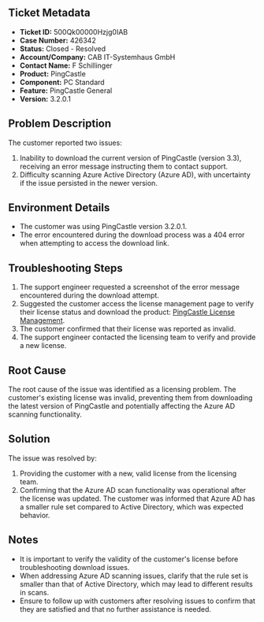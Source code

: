 ## Ticket Metadata
- **Ticket ID:** 500Qk00000Hzjg0IAB
- **Case Number:** 426342
- **Status:** Closed - Resolved
- **Account/Company:** CAB IT-Systemhaus GmbH
- **Contact Name:** F Schillinger
- **Product:** PingCastle
- **Component:** PC Standard
- **Feature:** PingCastle General
- **Version:** 3.2.0.1

## Problem Description
The customer reported two issues: 
1. Inability to download the current version of PingCastle (version 3.3), receiving an error message instructing them to contact support.
2. Difficulty scanning Azure Active Directory (Azure AD), with uncertainty if the issue persisted in the newer version.

## Environment Details
- The customer was using PingCastle version 3.2.0.1.
- The error encountered during the download process was a 404 error when attempting to access the download link.

## Troubleshooting Steps
1. The support engineer requested a screenshot of the error message encountered during the download attempt.
2. Suggested the customer access the license management page to verify their license status and download the product: [PingCastle License Management](https://backend.pingcastle.com/Download/AskLicense).
3. The customer confirmed that their license was reported as invalid.
4. The support engineer contacted the licensing team to verify and provide a new license.

## Root Cause
The root cause of the issue was identified as a licensing problem. The customer's existing license was invalid, preventing them from downloading the latest version of PingCastle and potentially affecting the Azure AD scanning functionality.

## Solution
The issue was resolved by:
1. Providing the customer with a new, valid license from the licensing team.
2. Confirming that the Azure AD scan functionality was operational after the license was updated. The customer was informed that Azure AD has a smaller rule set compared to Active Directory, which was expected behavior.

## Notes
- It is important to verify the validity of the customer's license before troubleshooting download issues.
- When addressing Azure AD scanning issues, clarify that the rule set is smaller than that of Active Directory, which may lead to different results in scans.
- Ensure to follow up with customers after resolving issues to confirm that they are satisfied and that no further assistance is needed.